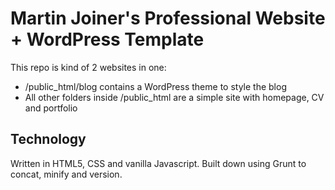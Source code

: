 Martin Joiner's Professional Website + WordPress Template
=========================================================

This repo is kind of 2 websites in one: 

* /public_html/blog contains a WordPress theme to style the blog
* All other folders inside /public_html are a simple site with homepage, CV and portfolio  

Technology
----------

Written in HTML5, CSS and vanilla Javascript. Built down using Grunt to concat, minify and version.
